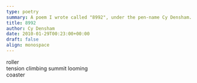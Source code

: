 ```yaml
---
type: poetry
summary: A poem I wrote called "8992", under the pen-name Cy Densham.
title: 8992
author: Cy Densham
date: 2010-01-29T00:23:00+00:00
draft: false
align: monospace
---
```


roller                 
       tension climbing
summit looming         
               coaster 
